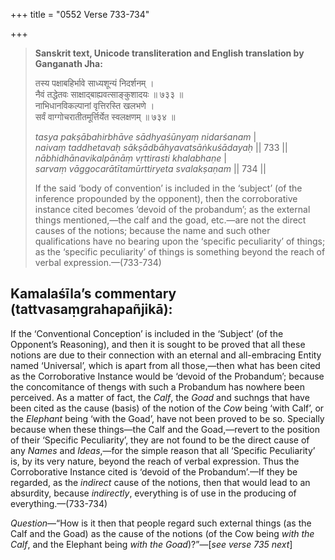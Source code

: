 +++
title = "0552 Verse 733-734"

+++
> **Sanskrit text, Unicode transliteration and English translation by Ganganath Jha:** 
>
> तस्य पक्षाबहिर्भावे साध्यशून्यं निदर्शनम् ।  
> नैवं तद्धेतवः साक्षाद्बाह्यवत्साङ्कुशादयः ॥ ७३३ ॥  
> नाभिधानविकल्पानां वृत्तिरस्ति खलभणे ।  
> सर्वं वाग्गोचरातीतमूर्त्तिर्येत स्वलक्षणम् ॥ ७३४ ॥ 
>
> *tasya pakṣābahirbhāve sādhyaśūnyaṃ nidarśanam* \|  
> *naivaṃ taddhetavaḥ sākṣādbāhyavatsāṅkuśādayaḥ* \|\| 733 \|\|  
> *nābhidhānavikalpānāṃ vṛttirasti khalabhaṇe* \|  
> *sarvaṃ vāggocarātītamūrttiryeta svalakṣaṇam* \|\| 734 \|\| 
>
> If the said ‘body of convention’ is included in the ‘subject’ (of the inference propounded by the opponent), then the corroborative instance cited becomes ‘devoid of the probandum’; as the external things mentioned,—the calf and the goad, etc.—are not the direct causes of the notions; because the name and such other qualifications have no bearing upon the ‘specific peculiarity’ of things; as the ‘specific peculiarity’ of things is something beyond the reach of verbal expression.—(733-734)



## Kamalaśīla’s commentary (tattvasaṃgrahapañjikā):

If the ‘Conventional Conception’ is included in the ‘Subject’ (of the Opponent’s Reasoning), and then it is sought to be proved that all these notions are due to their connection with an eternal and all-embracing Entity named ‘Universal’, which is apart from all those,—then what has been cited as the Corroborative Instance would be ‘devoid of the Probandum’; because the concomitance of thengs with such a Probandum has nowhere been perceived. As a matter of fact, the *Calf*, the *Goad* and suchngs that have been cited as the cause (basis) of the notion of the *Cow* being ‘with Calf’, or the *Elephant* being ‘with the Goad’, have not been proved to be so. Specially because when these things—the Calf and the Goad,—revert to the position of their ‘Specific Peculiarity’, they are not found to be the direct cause of any *Names* and *Ideas*,—for the simple reason that all ‘Specific Peculiarity’ is, by its very nature, beyond the reach of verbal expression. Thus the Corroborative Instance cited is ‘devoid of the Probandum’.—If they be regarded, as the *indirect* cause of the notions, then that would lead to an absurdity, because *indirectly*, everything is of use in the producing of everything.—(733-734)

*Question*—“How is it then that people regard such external things (as the Calf and the Goad) as the cause of the notions (of the Cow being *with the Calf*, and the Elephant being *with the Goad*)?”—[*see verse 735 next*]


